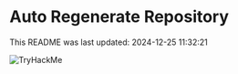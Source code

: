 # Auto Regenerate Repository

This README was last updated: 2024-12-25 11:32:21

 ![TryHackMe](https://tryhackme.com/badge/533634)